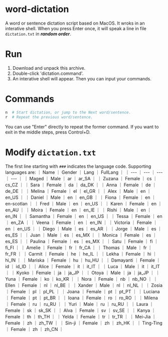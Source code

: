 # word-dictation
A word or sentence dictation script based on MacOS.
It wroks in an interative shell. When you press Enter once, it will speak a line in file `dictation.txt` in ***random order***. 

# Run
1. Download and unpack this archive. 
2. Double-click 'dictation.command'. 
3. An interative shell will appear. Then you can input your commands.

# Commands
```bash
n  # Start dictation, or jump to the Next word/sentence.
r  # Repeat the previous word/sentence.
```
You can use "Enter" directly to repeat the former command.
If you want to exit in the middle steps, press Control+D.

# Modify `dictation.txt`
The first line starting with `###` indicates the language code. Supporting languages are:
｜   Name   ｜   Gender   ｜   Lang   ｜   FullLang   ｜
｜   ---   ｜   ---   ｜   ---   ｜   ---   ｜
｜   Maged   ｜   Male   ｜   ar   ｜   ar_SA   ｜
｜   Zuzana   ｜   Female   ｜   cs   ｜   cs_CZ   ｜
｜   Sara   ｜   Female   ｜   da   ｜   da_DK   ｜
｜   Anna   ｜   Female   ｜   de   ｜   de_DE   ｜
｜   Melina   ｜   Female   ｜   el   ｜   el_GR   ｜
｜   Alex   ｜   Male   ｜   en   ｜   en_US   ｜
｜   Daniel   ｜   Male   ｜   en   ｜   en_GB   ｜
｜   Fiona   ｜   Female   ｜   en   ｜   en-scotlan   ｜
｜   Fred   ｜   Male   ｜   en   ｜   en_US   ｜
｜   Karen   ｜   Female   ｜   en   ｜   en_AU   ｜
｜   Moira   ｜   Female   ｜   en   ｜   en_IE   ｜
｜   Rishi   ｜   Male   ｜   en   ｜   en_IN   ｜
｜   Samantha   ｜   Female   ｜   en   ｜   en_US   ｜
｜   Tessa   ｜   Female   ｜   en   ｜   en_ZA   ｜
｜   Veena   ｜   Female   ｜   en   ｜   en_IN   ｜
｜   Victoria   ｜   Female   ｜   en   ｜   en_US   ｜
｜   Diego   ｜   Male   ｜   es   ｜   es_AR   ｜
｜   Jorge   ｜   Male   ｜   es   ｜   es_ES   ｜
｜   Juan   ｜   Male   ｜   es   ｜   es_MX   ｜
｜   Monica   ｜   Female   ｜   es   ｜   es_ES   ｜
｜   Paulina   ｜   Female   ｜   es   ｜   es_MX   ｜
｜   Satu   ｜   Female   ｜   fi   ｜   fi_FI   ｜
｜   Amelie   ｜   Female   ｜   fr   ｜   fr_CA   ｜
｜   Thomas   ｜   Male   ｜   fr   ｜   fr_FR   ｜
｜   Carmit   ｜   Female   ｜   he   ｜   he_IL   ｜
｜   Lekha   ｜   Female   ｜   hi   ｜   hi_IN   ｜
｜   Mariska   ｜   Female   ｜   hu   ｜   hu_HU   ｜
｜   Damayanti   ｜   Female   ｜   id   ｜   id_ID   ｜
｜   Alice   ｜   Female   ｜   it   ｜   it_IT   ｜
｜   Luca   ｜   Male   ｜   it   ｜   it_IT   ｜
｜   Kyoko   ｜   Female   ｜   ja   ｜   ja_JP   ｜
｜   Otoya   ｜   Male   ｜   ja   ｜   ja_JP   ｜
｜   Yuna   ｜   Female   ｜   ko   ｜   ko_KR   ｜
｜   Nora   ｜   Female   ｜   nb   ｜   nb_NO   ｜
｜   Ellen   ｜   Female   ｜   nl   ｜   nl_BE   ｜
｜   Xander   ｜   Male   ｜   nl   ｜   nl_NL   ｜
｜   Zosia   ｜   Female   ｜   pl   ｜   pl_PL   ｜
｜   Joana   ｜   Female   ｜   pt   ｜   pt_PT   ｜
｜   Luciana   ｜   Female   ｜   pt   ｜   pt_BR   ｜
｜   Ioana   ｜   Female   ｜   ro   ｜   ro_RO   ｜
｜   Milena   ｜   Female   ｜   ru   ｜   ru_RU   ｜
｜   Yuri   ｜   Male   ｜   ru   ｜   ru_RU   ｜
｜   Laura   ｜   Female   ｜   sk   ｜   sk_SK   ｜
｜   Alva   ｜   Female   ｜   sv   ｜   sv_SE   ｜
｜   Kanya   ｜   Female   ｜   th   ｜   th_TH   ｜
｜   Yelda   ｜   Female   ｜   tr   ｜   tr_TR   ｜
｜   Mei-Jia   ｜   Female   ｜   zh   ｜   zh_TW   ｜
｜   Sin-ji   ｜   Female   ｜   zh   ｜   zh_HK   ｜
｜   Ting-Ting   ｜   Female   ｜   zh   ｜   zh_CN   ｜
